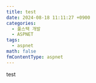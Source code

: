 ```yaml
---
title: test
date: 2024-08-18 11:11:27 +0900
categories:
  - 풀스택 개발
  - ASPNET
tags:
  - aspnet
math: false
fmContentType: aspnet
---
```


test